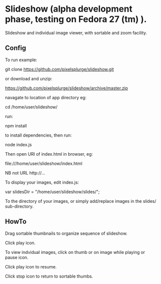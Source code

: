 # Slideshow (alpha development phase, testing on Fedora 27 (tm) ).
Slideshow and individual image viewer, with sortable and zoom facility.

## Config

To run example:

git clone https://github.com/pixelsplurge/slideshow.git

or download and unzip:

https://github.com/pixelsplurge/slideshow/archive/master.zip

navagate to location of app directory eg:

cd /home/user/slideshow/

run:

npm install

to install dependencies, then run:

node index.js

Then open URI of index.html in browser, eg:

file:///home/user/slideshow/index.html

NB not URL http://...

To display your images, edit index.js:

var slidesDir = "/home/user/slideshow/slides/";

To the directory of your images, or simply add/replace images in the slides/ sub-directory.

## HowTo

Drag sortable thumbnails to organize sequence of slideshow.

Click play icon.

To view indvidual images, click on thumb or on image while playing or pause icon.

Click play icon to resume.

Click stop icon to return to sortable thumbs.
		

